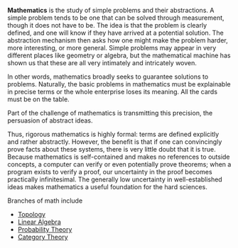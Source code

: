 **Mathematics** is the study of simple problems and their abstractions. A simple problem tends to be one that can be solved through measurement, though it does not have to be. The idea is that the problem is clearly defined, and one will know if they have arrived at a potential solution. The abstraction mechanism then asks how one might make the problem harder, more interesting, or more general. Simple problems may appear in very different places like geometry or algebra, but the mathematical machine has shown us that these are all very intimately and intricately woven.


In other words, mathematics broadly seeks to guarantee solutions to problems. Naturally, the basic problems in mathematics must be explainable in precise terms or the whole enterprise loses its meaning. All the cards must be on the table.

Part of the challenge of mathematics is transmitting this precision, the persuasion of abstract ideas.


Thus, rigorous mathematics is highly formal: terms are defined explicitly and rather abstractly. However, the benefit is that if one can convincingly prove facts about these systems, there is very little doubt that it is true. Because mathematics is self-contained and makes no references to outside concepts, a computer can verify or even potentially prove theorems; when a program exists to verify a proof, our uncertainty in the proof becomes practically infinitesimal. The generally low uncertainty in well-established ideas makes mathematics a useful foundation for the hard sciences.

Branches of math include

* [Topology](./Topology/)
* [Linear Algebra](./Linear-Algebra/)
* [Probability Theory](./Probability-Theory/)
* [Category Theory](./Category-Theory/)

